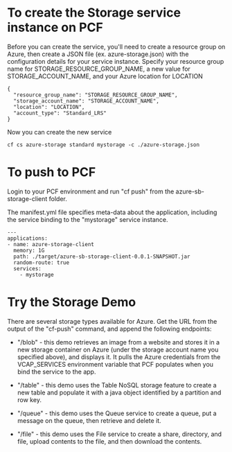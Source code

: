 # To create the Storage service instance on PCF
Before you can create the service, you'll need to create a resource group on Azure, then
create a JSON file (ex. azure-storage.json) with the configuration details for your service instance.
Specify your resource group name for STORAGE_RESOURCE_GROUP_NAME, a new
value for STORAGE_ACCOUNT_NAME, and your Azure location for LOCATION

```
{
  "resource_group_name": "STORAGE_RESOURCE_GROUP_NAME",
  "storage_account_name": "STORAGE_ACCOUNT_NAME",
  "location": "LOCATION",
  "account_type": "Standard_LRS"
}

```

Now you can create the new service

```
cf cs azure-storage standard mystorage -c ./azure-storage.json
```

# To push to PCF
Login to your PCF environment and run "cf push" from the azure-sb-storage-client folder.

The manifest.yml file specifies meta-data about the application, including the service binding to the "mystorage" service instance.


```
---
applications:
- name: azure-storage-client
  memory: 1G
  path: ./target/azure-sb-storage-client-0.0.1-SNAPSHOT.jar
  random-route: true
  services:
    - mystorage
```

# Try the Storage Demo
There are several storage types available for Azure.  Get the URL from the output of the "cf-push" command, and append
the following endpoints:

* "/blob" - this demo retrieves an image from a website
and stores it in a new storage container on Azure (under the storage account name you specified above), and displays it.  It pulls the
Azure credentials from the VCAP_SERVICES environment variable that PCF populates when you bind the service to the app.

* "/table" - this demo uses the Table NoSQL storage feature to create a new table and populate it with a java object identified by
a partition and row key.

* "/queue" - this demo uses the Queue service to create a queue, put a message on the queue, then retrieve and delete it.

* "/file" - this demo uses the File service to create a share, directory, and file, upload contents to the file, and then download the contents.









